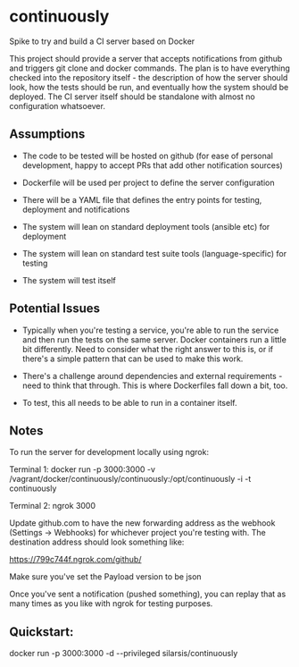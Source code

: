 continuously
=========

Spike to try and build a CI server based on Docker

This project should provide a server that accepts notifications from github and triggers git clone and docker commands. The plan is to have everything checked into the repository itself - the description of how the server should look, how the tests should be run, and eventually how the system should be deployed. The CI server itself should be standalone with almost no configuration whatsoever.

## Assumptions

* The code to be tested will be hosted on github (for ease of personal development, happy to accept PRs that add other notification sources)

* Dockerfile will be used per project to define the server configuration

* There will be a YAML file that defines the entry points for testing, deployment and notifications

* The system will lean on standard deployment tools (ansible etc) for deployment

* The system will lean on standard test suite tools (language-specific) for testing

* The system will test itself

## Potential Issues

* Typically when you're testing a service, you're able to run the service and then run the tests on the same server. Docker containers run a little bit differently. Need to consider what the right answer to this is, or if there's a simple pattern that can be used to make this work.

* There's a challenge around dependencies and external requirements - need to think that through. This is where Dockerfiles fall down a bit, too.

* To test, this all needs to be able to run in a container itself.

## Notes

To run the server for development locally using ngrok:

Terminal 1:
	docker run -p 3000:3000 -v /vagrant/docker/continuously/continuously:/opt/continuously -i -t continuously

Terminal 2:
	ngrok 3000

Update github.com to have the new forwarding address as the webhook (Settings -> Webhooks) for whichever project you're testing with. The destination address should look something like:

  https://799c744f.ngrok.com/github/

Make sure you've set the Payload version to be json

Once you've sent a notification (pushed something), you can replay that as many times as you like with ngrok for testing purposes.

## Quickstart:

docker run -p 3000:3000 -d --privileged silarsis/continuously
